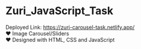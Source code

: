 # Zuri_JavaScript_Task <br />

Deployed Link: https://zuri-carousel-task.netlify.app/  <br />
&hearts; Image Carousel/Sliders <br />
&hearts; Designed with HTML, CSS and JavaScript
